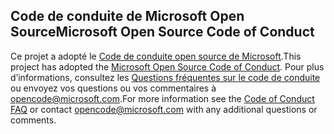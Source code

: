## <a name="microsoft-open-source-code-of-conduct"></a><span data-ttu-id="8d35b-101">Code de conduite de Microsoft Open Source</span><span class="sxs-lookup"><span data-stu-id="8d35b-101">Microsoft Open Source Code of Conduct</span></span>
<span data-ttu-id="8d35b-102">Ce projet a adopté le [Code de conduite open source de Microsoft](https://opensource.microsoft.com/codeofconduct/).</span><span class="sxs-lookup"><span data-stu-id="8d35b-102">This project has adopted the [Microsoft Open Source Code of Conduct](https://opensource.microsoft.com/codeofconduct/).</span></span>
<span data-ttu-id="8d35b-103">Pour plus d’informations, consultez les [Questions fréquentes sur le code de conduite](https://opensource.microsoft.com/codeofconduct/faq/) ou envoyez vos questions ou vos commentaires à [opencode@microsoft.com](mailto:opencode@microsoft.com).</span><span class="sxs-lookup"><span data-stu-id="8d35b-103">For more information see the [Code of Conduct FAQ](https://opensource.microsoft.com/codeofconduct/faq/) or contact [opencode@microsoft.com](mailto:opencode@microsoft.com) with any additional questions or comments.</span></span>